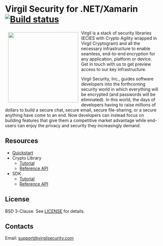 # Virgil Security for .NET/Xamarin [![Build status](https://ci.appveyor.com/api/projects/status/kqs4lqw426gbpccm/branch/release?svg=true)](https://ci.appveyor.com/project/unlim-it/virgil-sdk-net/branch/release)

<a href="https://d3js.org"><img width="230px" src="https://github.com/VirgilSecurity/virgil-net/blob/master/logo.png" align="left" hspace="10" vspace="6"></a>

Virgil is a stack of security libraries (ECIES with Crypto Agility wrapped in Virgil Cryptogram) and all the necessary infrastructure to enable seamless, end-to-end encryption for any application, platform or device. Get in touch with us to get preview access to our key infrastructure.

Virgil Security, Inc., guides software developers into the forthcoming security world in which everything will be encrypted (and passwords will be eliminated). In this world, the days of developers having to raise millions of dollars to build a secure chat, secure email, secure file-sharing, or a secure anything have come to an end. Now developers can instead focus on building features that give them a competitive market advantage while end-users can enjoy the privacy and security they increasingly demand.

## Resources

* [Quickstart](https://github.com/VirgilSecurity/virgil/blob/master/dot-net-csharp/quickstart/readme.md)
* Crypto Library 
  * [Tutorial](https://github.com/VirgilSecurity/virgil/blob/master/dot-net-csharp/crypto-library/readme.md) 
  * [Reference API](https://github.com/VirgilSecurity/virgil/blob/master/dot-net-csharp/crypto-library/reference-api.md)
* SDK
  * [Tutorial](https://github.com/VirgilSecurity/virgil/blob/master/dot-net-csharp/keys-sdk/readme.md)
  * [Reference API](https://github.com/VirgilSecurity/virgil/blob/master/dot-net-csharp/keys-sdk/reference-api.md)

## License
BSD 3-Clause. See [LICENSE](https://github.com/VirgilSecurity/virgil/blob/master/LICENSE) for details.

## Contacts
Email: <support@virgilsecurity.com>

